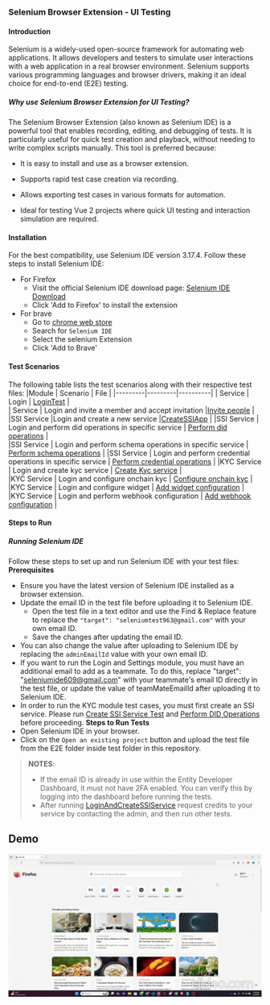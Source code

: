 ### Selenium Browser Extension - UI Testing

#### Introduction
Selenium is a widely-used open-source framework for automating web applications. It allows developers and testers to simulate user interactions with a web application in a real browser environment. Selenium supports various programming languages and browser drivers, making it an ideal choice for end-to-end (E2E) testing.

##### Why use Selenium Browser Extension for UI Testing?
 The Selenium Browser Extension (also known as Selenium IDE) is a powerful tool that enables recording, editing, and debugging of tests. It is particularly useful for quick test creation and playback, without needing to write complex scripts manually. This tool is preferred because:
 - It is easy to install and use as a browser extension.

 - Supports rapid test case creation via recording.
 - Allows exporting test cases in various formats for automation.
 - Ideal for testing Vue 2 projects where quick UI testing and interaction simulation are required.

#### Installation
 For the best compatibility, use Selenium IDE version 3.17.4.
 Follow these steps to install Selenium IDE:
  - For Firefox
      - Visit the official Selenium IDE download page: [Selenium IDE Download](https://addons.mozilla.org/en-US/firefox/addon/selenium_ide/)
      - Click 'Add to Firefox' to install the extension
 - For brave
      - Go to [chrome web store]('https://chromewebstore.google.com/?pli=1')
      - Search for `Selenium IDE`
      - Select the selenium Extension
      - Click 'Add to Brave'
  #### Test Scenarios
  The following table lists the test scenarios along with their respective test files:
 |Module | Scenario |  File |
|---------|---------|----------|
| Service | Login   | [LoginTest](./E2E_test/serviceModule/Login.side)   |   
| Service | Login and invite a member and accept invitation   |[Invite people](./E2E_test//serviceModule//LoginAndSettingsModule.side)  | 
|SSI Service |Login and create a new service   |[CreateSSIApp](./E2E_test/ssiServiceModule/loginAndCreateSSIService.side)  |
|SSI Service | Login and perform did operations in specific service   | [Perform did operations](./E2E_test/ssiServiceModule/loginAndDidOperations.side)  |    
|SSI Service | Login and perform schema operations in specific service  |  [Perform schema operations](./E2E_test/ssiServiceModule/loginAndSchemaOperations.side)  |
|SSI Service | Login and perform credential operations in specific service |  [Perform credential operations](./E2E_test/ssiServiceModule/loginAndCredentialOperation.side)  |
|KYC Service | Login and create kyc service   | [Create Kyc service](./E2E_test/kycServiceModule//loginAndCreateKycService.side)  |    
|KYC Service | Login and configure onchain kyc  |  [Configure onchain kyc](./E2E_test/kycServiceModule/loginAndConfigureOnchainKyc.side)  |
|KYC Service | Login and configure widget |  [Add widget configuration](./E2E_test/kycServiceModule/loginAndWidgetConfiguration.side)  |
|KYC Service | Login and perform webhook configuration |  [Add webhook configuration](./E2E_test/kycServiceModule/loginAndWebhookConfiguration.side)  |

#### Steps to Run
##### Running Selenium IDE
Follow these steps to set up and run Selenium IDE with your test files:
**Prerequisites**
 - Ensure you have the latest version of Selenium IDE installed as a browser extension.
 - Update the email ID in the test file before uploading it to Selenium IDE.
     - Open the test file in a text editor and use the Find & Replace feature to replace the  `"target": "seleniumtest963@gmail.com"` with your own email ID.
    - Save the changes after updating the email ID.
 - You can also change the value after uploading to Selenium IDE by replacing the `adminEmailId` value with your own email ID.
 - If you want to run the Login and Settings module, you must have an additional email to add as a teammate. To do this, replace "target": "seleniumide609@gmail.com" with your teammate's email ID directly in the test file, or update the value of teamMateEmailId after uploading it to Selenium IDE.
 - In order to run the KYC module test cases, you must first create an SSI service.
Please run [Create SSI Service Test](./E2E_test/ssiServiceModule/loginAndCreateSSIService.side) and [Perform DID Operations](./E2E_test/ssiServiceModule/loginAndDidOperations.side) before proceeding.
**Steps to Run Tests**
- Open Selenium IDE in your browser.
- Click on the `Open an existing project` button and upload the test file from the E2E folder inside test folder in this repository.

> **NOTES**:
> - If the email ID is already in use within the Entity Developer Dashboard, it must not have 2FA enabled. You can verify this by logging into the dashboard before running the tests.
> - After running [LoginAndCreateSSIService](./E2E_test/ssiServiceModule/LoginAndCreateSSIService.side) request credits to your service by contacting the admin, and then run other tests.
  
## Demo 

![Demo](../src/assets/test_demo.gif)
  
